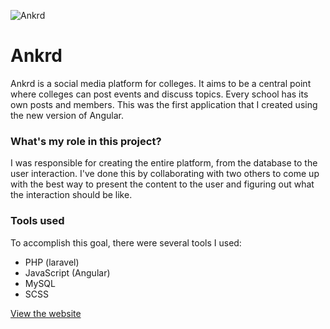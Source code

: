 ![Ankrd](/images/work/ankrd_1920x1080.jpg "Ankrd homepage")

# Ankrd

Ankrd is a social media platform for colleges. It aims to be a central point where colleges can post events and 
discuss topics. Every school has its own posts and members. This was the first application that I created using 
the new version of Angular.

### What's my role in this project?
I was responsible for creating the entire platform, from the database to the user interaction. 
I've done this by collaborating with two others to come up with the best way to present the content to the 
user and figuring out what the interaction should be like.

### Tools used
To accomplish this goal, there were several tools I used:
- PHP (laravel)
- JavaScript (Angular)
- MySQL
- SCSS

<a href="https://ankrd.com/" target="_blank" class="link link--underline">View the website</a>
